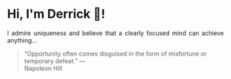# Hi, I'm Derrick 👋!
<p align="justify">I admire uniqueness and believe that a clearly focused mind can achieve anything...</p> 
<!-- #quote-start -->
<blockquote>&ldquo;Opportunity often comes disguised in the form of misfortune or temporary defeat.&rdquo; &mdash; <footer>Napoleon Hill</footer></blockquote>
<!-- #quote-end -->
